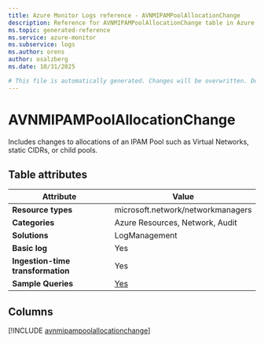 ```yaml
---
title: Azure Monitor Logs reference - AVNMIPAMPoolAllocationChange
description: Reference for AVNMIPAMPoolAllocationChange table in Azure Monitor Logs.
ms.topic: generated-reference
ms.service: azure-monitor
ms.subservice: logs
ms.author: orens
author: osalzberg
ms.date: 10/31/2025

# This file is automatically generated. Changes will be overwritten. Do not change this file directly.
---
```


# AVNMIPAMPoolAllocationChange

Includes changes to allocations of an IPAM Pool such as Virtual Networks, static CIDRs, or child pools.


## Table attributes

|Attribute|Value|
|---|---|
|**Resource types**|microsoft.network/networkmanagers|
|**Categories**|Azure Resources, Network, Audit|
|**Solutions**| LogManagement|
|**Basic log**|Yes|
|**Ingestion-time transformation**|Yes|
|**Sample Queries**|[Yes](/azure/azure-monitor/reference/queries/avnmipampoolallocationchange)|



## Columns
  
[!INCLUDE [avnmipampoolallocationchange](~/reusable-content/ce-skilling/azure/includes/azure-monitor/reference/tables/avnmipampoolallocationchange-include.md)]
